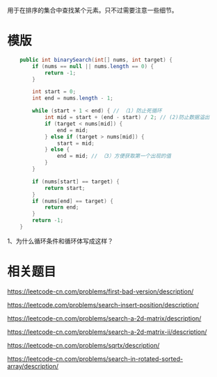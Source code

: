 
用于在排序的集合中查找某个元素。只不过需要注意一些细节。

# 模版
```java 
    public int binarySearch(int[] nums, int target) {
        if (nums == null || nums.length == 0) {
            return -1;
        }

        int start = 0;
        int end = nums.length - 1;

        while (start + 1 < end) { // （1）防止死循环
            int mid = start + (end - start) / 2; // (2)防止数据溢出
            if (target < nums[mid]) {
                end = mid;
            } else if (target > nums[mid]) {
                start = mid;
            } else {
                end = mid; // （3）方便获取第一个出现的值
            }
        }

        if (nums[start] == target) {
            return start;
        }
        if (nums[end] == target) {
            return end;
        }
        return -1;
    }
```
1、为什么循环条件和循环体写成这样？



# 相关题目
https://leetcode-cn.com/problems/first-bad-version/description/

https://leetcode.com/problems/search-insert-position/description/

https://leetcode-cn.com/problems/search-a-2d-matrix/description/

https://leetcode-cn.com/problems/search-a-2d-matrix-ii/description/

https://leetcode-cn.com/problems/sqrtx/description/

https://leetcode-cn.com/problems/search-in-rotated-sorted-array/description/


